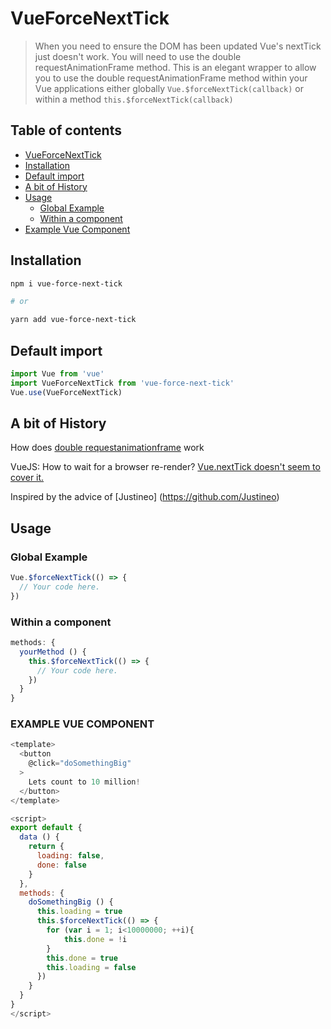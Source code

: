 # VueForceNextTick

>   When you need to ensure the DOM has been updated Vue's nextTick just doesn't work. You will need to use the double requestAnimationFrame method. This is an elegant wrapper to allow you to use the double requestAnimationFrame method within your Vue applications either globally `Vue.$forceNextTick(callback)` or within a method `this.$forceNextTick(callback)`


## Table of contents
* [VueForceNextTick](#vueforcenexttick)
* [Installation](#installation)
* [Default import](#default-import)
* [A bit of History](#a-bit-of-history)
* [Usage](#usage)
  * [Global Example](#global-example)
  * [Within a component](#within-a-component)
* [Example Vue Component](#example-vue-component)

## Installation

```bash
npm i vue-force-next-tick

# or

yarn add vue-force-next-tick
```

## Default import
```javascript
import Vue from 'vue'
import VueForceNextTick from 'vue-force-next-tick'
Vue.use(VueForceNextTick)
```

## A bit of History

How does [double requestanimationframe](https://stackoverflow.com/questions/44145740/how-does-double-requestanimationframe-work) work

VueJS: How to wait for a browser re-render? [Vue.nextTick doesn't seem to cover it.](https://github.com/vuejs/vue/issues/9200)

Inspired by the advice of [Justineo] (https://github.com/Justineo)

## Usage

### Global Example
```javascript
Vue.$forceNextTick(() => {
  // Your code here.
})
```

### Within a component
```javascript
methods: {
  yourMethod () {
    this.$forceNextTick(() => {
      // Your code here.
    })
  }
}
```

### EXAMPLE VUE COMPONENT
```javascript
<template>
  <button
    @click="doSomethingBig"
  >
    Lets count to 10 million!
  </button>
</template>

<script>
export default {
  data () {
    return {
      loading: false,
      done: false
    }
  },
  methods: {
    doSomethingBig () {
      this.loading = true
      this.$forceNextTick(() => {
        for (var i = 1; i<10000000; ++i){
        	this.done = !i
        }
        this.done = true
        this.loading = false
      })
    }
  }
}
</script>
```
